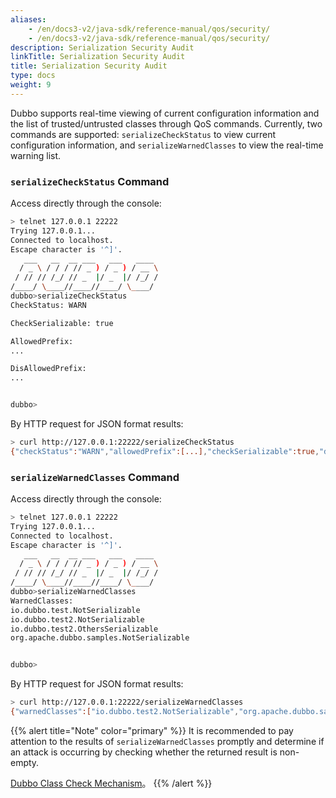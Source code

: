 ```yaml
---
aliases:
    - /en/docs3-v2/java-sdk/reference-manual/qos/security/
    - /en/docs3-v2/java-sdk/reference-manual/qos/security/
description: Serialization Security Audit
linkTitle: Serialization Security Audit
title: Serialization Security Audit
type: docs
weight: 9
---
```







Dubbo supports real-time viewing of current configuration information and the list of trusted/untrusted classes through QoS commands. Currently, two commands are supported: `serializeCheckStatus` to view current configuration information, and `serializeWarnedClasses` to view the real-time warning list.

### `serializeCheckStatus` Command

Access directly through the console:
```bash
> telnet 127.0.0.1 22222
Trying 127.0.0.1...
Connected to localhost.
Escape character is '^]'.
   ___   __  __ ___   ___   ____     
  / _ \ / / / // _ ) / _ ) / __ \  
 / // // /_/ // _  |/ _  |/ /_/ /    
/____/ \____//____//____/ \____/   
dubbo>serializeCheckStatus
CheckStatus: WARN

CheckSerializable: true

AllowedPrefix:
...

DisAllowedPrefix:
...


dubbo>
```

By HTTP request for JSON format results:
```bash
> curl http://127.0.0.1:22222/serializeCheckStatus      
{"checkStatus":"WARN","allowedPrefix":[...],"checkSerializable":true,"disAllowedPrefix":[...]}
```

### `serializeWarnedClasses` Command

Access directly through the console:
```bash
> telnet 127.0.0.1 22222                          
Trying 127.0.0.1...
Connected to localhost.
Escape character is '^]'.
   ___   __  __ ___   ___   ____     
  / _ \ / / / // _ ) / _ ) / __ \  
 / // // /_/ // _  |/ _  |/ /_/ /    
/____/ \____//____//____/ \____/   
dubbo>serializeWarnedClasses
WarnedClasses: 
io.dubbo.test.NotSerializable
io.dubbo.test2.NotSerializable
io.dubbo.test2.OthersSerializable
org.apache.dubbo.samples.NotSerializable


dubbo>
```

By HTTP request for JSON format results:
```bash
> curl http://127.0.0.1:22222/serializeWarnedClasses
{"warnedClasses":["io.dubbo.test2.NotSerializable","org.apache.dubbo.samples.NotSerializable","io.dubbo.test.NotSerializable","io.dubbo.test2.OthersSerializable"]}
```
{{% alert title="Note" color="primary" %}}
It is recommended to pay attention to the results of `serializeWarnedClasses` promptly and determine if an attack is occurring by checking whether the returned result is non-empty.

[Dubbo Class Check Mechanism](/en/overview/mannual/java-sdk/advanced-features-and-usage/security/class-check/)。
{{% /alert %}}

